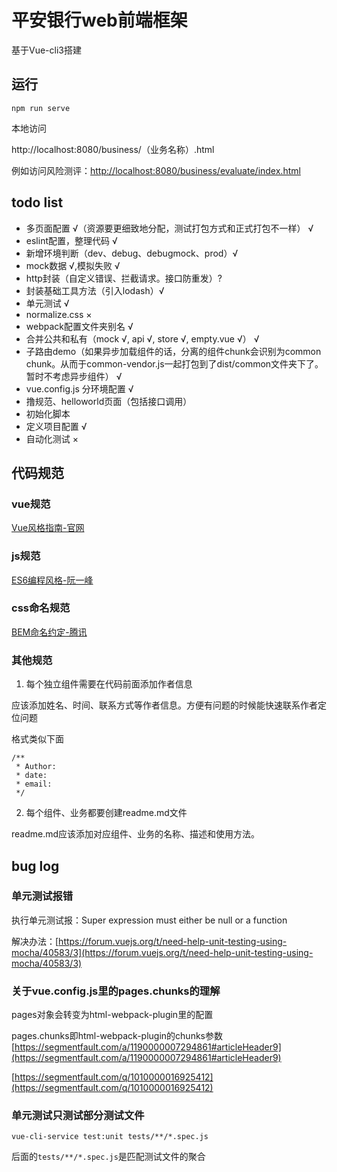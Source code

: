 # 平安银行web前端框架

基于Vue-cli3搭建

## 运行

    npm run serve

本地访问

http://localhost:8080/business/（业务名称）.html

例如访问风险测评：[http://localhost:8080/business/evaluate/index.html](http://localhost:8080/business/evaluate/index.html)


## todo list

* 多页面配置 √（资源要更细致地分配，测试打包方式和正式打包不一样） √
* eslint配置，整理代码 √
* 新增环境判断（dev、debug、debugmock、prod）√
* mock数据 √,模拟失败 √
* http封装（自定义错误、拦截请求。接口防重发）?
* 封装基础工具方法（引入lodash）√
* 单元测试 √
* normalize.css ×
* webpack配置文件夹别名 √
* 合并公共和私有（mock √, api √, store √, empty.vue √） √
* 子路由demo（如果异步加载组件的话，分离的组件chunk会识别为common chunk。从而于common-vendor.js一起打包到了dist/common文件夹下了。暂时不考虑异步组件） √
* vue.config.js 分环境配置 √
* 撸规范、helloworld页面（包括接口调用）
* 初始化脚本
* 定义项目配置 √
* 自动化测试 ×

## 代码规范

### vue规范

[Vue风格指南-官网](https://cn.vuejs.org/v2/style-guide/)

### js规范

[ES6编程风格-阮一峰](http://es6.ruanyifeng.com/#docs/style)

### css命名规范

[BEM命名约定-腾讯](https://github.com/Tencent/tmt-workflow/wiki/%E2%92%9B-%5B%E8%A7%84%E8%8C%83%5D--CSS-BEM-%E4%B9%A6%E5%86%99%E8%A7%84%E8%8C%83)

### 其他规范

1. 每个独立组件需要在代码前面添加作者信息

应该添加姓名、时间、联系方式等作者信息。方便有问题的时候能快速联系作者定位问题

格式类似下面

	/**
	 * Author:
	 * date:
	 * email:
	 */


2. 每个组件、业务都要创建readme.md文件

readme.md应该添加对应组件、业务的名称、描述和使用方法。


## bug log

### 单元测试报错

执行单元测试报：Super expression must either be null or a function

解决办法：[https://forum.vuejs.org/t/need-help-unit-testing-using-mocha/40583/3](https://forum.vuejs.org/t/need-help-unit-testing-using-mocha/40583/3)

### 关于vue.config.js里的pages.chunks的理解

pages对象会转变为html-webpack-plugin里的配置

pages.chunks即html-webpack-plugin的chunks参数[https://segmentfault.com/a/1190000007294861#articleHeader9](https://segmentfault.com/a/1190000007294861#articleHeader9)

[https://segmentfault.com/q/1010000016925412](https://segmentfault.com/q/1010000016925412)

### 单元测试只测试部分测试文件

	vue-cli-service test:unit tests/**/*.spec.js

后面的`tests/**/*.spec.js`是匹配测试文件的聚合
